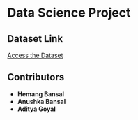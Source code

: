 # Data Science Project

## Dataset Link
[Access the Dataset](https://drive.google.com/drive/folders/1TVdwgZptrGx7t5V6Qz47SIShALgLIGt7?usp=sharing)

## Contributors
- **Hemang Bansal**
- **Anushka Bansal**
- **Aditya Goyal**
